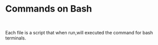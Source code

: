 <h1>Commands on Bash</h1>
</br>
<p>Each file is a script that when run,will executed the command for bash terminals.</p>

